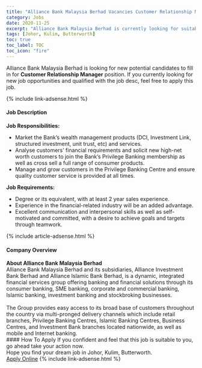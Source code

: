 ```yaml
---
title: "Alliance Bank Malaysia Berhad Vacancies Customer Relationship Manager" 
category: Jobs 
date: 2020-11-25 
excerpt: "Alliance Bank Malaysia Berhad is currently looking for suitable person to fill in the Customer Relationship Manager which positioned at Johor, Kulim, Butterworth" 
tags: [Johor, Kulim, Butterworth] 
toc: true 
toc_label: TOC 
toc_icon: "fire" 
--- 
```


<p>Alliance Bank Malaysia Berhad is looking for new potential candidates to fill in for <b>Customer Relationship Manager</b> position. If you currently looking for new job opportunities and qualified with the job desc, feel free to apply this job.
</p>{% include link-adsense.html %} 
<div><div><div><h4>Job Description</h4></div></div><div><div><span><div><div><strong>Job Responsibilities:</strong></div><ul><li>Market the Bank&#8217;s wealth management products (DCI, Investment Link, structured investment, unit trust, etc) and services.</li><li>Analyse customers&#8217; financial requirements and solicit new high-net worth customers to join the Bank&#8217;s Privilege Banking membership as well as cross sell a full range of consumer products.</li><li>Manage and grow customers in the Privilege Banking Centre and ensure quality customer service is provided at all times.</li></ul><div><strong>Job Requirements:</strong></div><ul><li>Degree or its equivalent, with at least&#160;2 year sales experience.</li><li>Experience in the financial-related industry will be an added advantage.</li><li>Excellent communication and interpersonal skills as well as self-motivated and committed, with a desire to achieve goals and targets through teamwork.</li></ul></div></span></div></div></div> 
{% include article-adsense.html %} 
<div><div><div><h4>Company Overview</h4></div></div><div><div><span><div><div>
<strong>About Alliance Bank Malaysia Berhad</strong></div>
<div>
	Alliance Bank Malaysia Berhad and its subsidiaries, Alliance Investment Bank Berhad and Alliance Islamic Bank Berhad, is a dynamic, integrated financial services group offering banking and financial solutions through its consumer banking, SME banking, corporate and commercial banking, Islamic banking, investment banking and stockbroking businesses.</div>
<div>
<br>
	The Group provides easy access to its broad base of customers throughout the country via multi-pronged delivery channels which include retail branches, Privilege Banking Centres, Islamic Banking Centres, Business Centres, and Investment Bank branches located nationwide, as well as mobile and Internet banking.</div></div></span></div></div></div> 
#### How To Apply 
If you confident and feel that this job is suitable to you, go ahead take your action now. <br/> 
Hope you find your dream job in Johor, Kulim, Butterworth. <br/> 
<a href="https://www.jobstreet.com.my/en/job/customer-relationship-manager-4429770?jobId=jobstreet-my-job-4429770&sectionRank=5&token=0~99ba3915-bac1-4338-8bae-eb8bb5ccb7fe&fr=SRP%20View%20In%20New%20Ta" class="btn btn--info" target="_blank" rel="nofollow noopenner">Apply Online</a> 
{% include link-adsense.html %} 